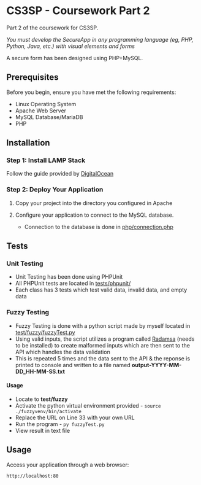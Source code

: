 
# CS3SP - Coursework Part 2

Part 2 of the coursework for CS3SP. 

*You must develop the SecureApp in any programming language (eg, PHP, Python, Java, etc.) with visual elements and forms*

A secure form has been designed using PHP+MySQL. 

## Prerequisites

Before you begin, ensure you have met the following requirements:

- Linux Operating System
- Apache Web Server
- MySQL Database/MariaDB
- PHP

## Installation

### Step 1: Install LAMP Stack

Follow the guide provided by [DigitalOcean](https://www.digitalocean.com/community/tutorials/how-to-install-linux-apache-mysql-php-lamp-stack-on-ubuntu-22-04)

### Step 2: Deploy Your Application

1. Copy your project into the directory you configured in Apache

2. Configure your application to connect to the MySQL database.
    - Connection to the database is done in [php/connection.php](php/connection.php)

## Tests

### Unit Testing
 - Unit Testing has been done using PHPUnit
 - All PHPUnit tests are located in [tests/phpunit/](tests/phpunit/)
 - Each class has 3 tests which test valid data, invalid data, and empty data

### Fuzzy Testing
 - Fuzzy Testing is done with a python script made by myself located in [test/fuzzy/fuzzyTest.py](test/fuzzy/fuzzyTest.py)
 - Using valid inputs, the script utilizes a program called [Radamsa](https://gitlab.com/akihe/radamsa) (needs to be installed) to create malformed inputs which are then sent to the API which handles the data validation
 - This is repeated 5 times and the data sent to the API & the reponse is printed to console and written to a file named **output-YYYY-MM-DD_HH-MM-SS.txt**

#### Usage
 - Locate to **test/fuzzy**
 - Activate the python virtual environment provided - `source ./fuzzyvenv/bin/activate`
 - Replace the URL on Line 33 with your own URL
 - Run the program - `py fuzzyTest.py`
 - View result in text file



## Usage

Access your application through a web browser:

```
http://localhost:80
```
